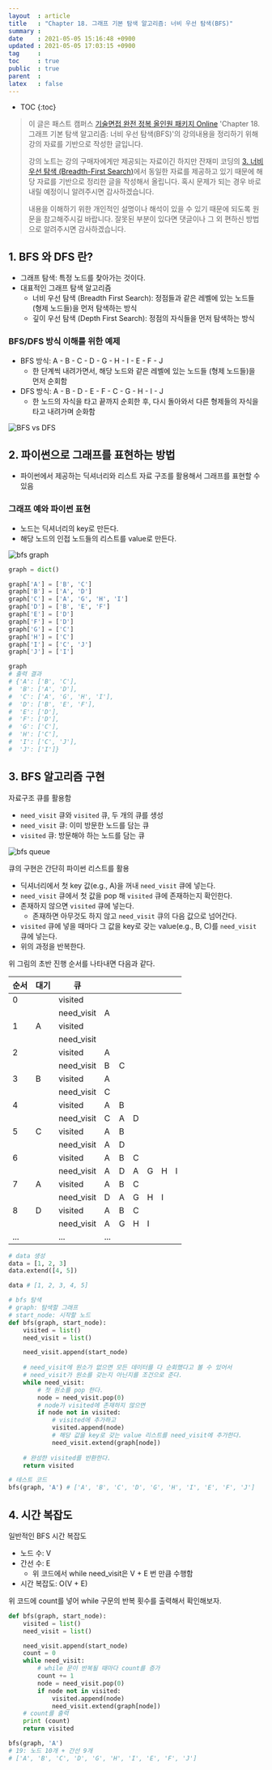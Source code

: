 ```yaml
---
layout  : article
title   : "Chapter 18. 그래프 기본 탐색 알고리즘: 너비 우선 탐색(BFS)"
summary : 
date    : 2021-05-05 15:16:48 +0900
updated : 2021-05-05 17:03:15 +0900
tag     : 
toc     : true
public  : true
parent  : 
latex   : false
---
```

* TOC
{:toc}

> 이 글은 패스트 캠퍼스 [기술면접 완전 정복 올인원 패키지 Online](https://fastcampus.co.kr/dev_online_algo) 'Chapter 18. 그래프 기본 탐색 알고리즘: 너비 우선 탐색(BFS)'의 강의내용을 정리하기 위해 강의 자료를 기반으로 작성한 글입니다.
>
> 강의 노트는 강의 구매자에게만 제공되는 자료이긴 하지만 잔재미 코딩의 [3. 너비 우선 탐색 (Breadth-First Search)](https://www.fun-coding.org/Chapter18-bfs-live.html)에서 동일한 자료를 제공하고 있기 때문에 해당 자료를 기반으로 정리한 글을 작성해서 올립니다. 혹시 문제가 되는 경우 바로 내릴 예정이니 알려주시면 감사하겠습니다.
>
> 내용을 이해하기 위한 개인적인 설명이나 해석이 있을 수 있기 때문에 되도록 원문을 참고해주시길 바랍니다.
> 잘못된 부분이 있다면 댓글이나 그 외 편하신 방법으로 알려주시면 감사하겠습니다.

## 1. BFS 와 DFS 란?

* 그래프 탐색: 특정 노드를 찾아가는 것이다.
* 대표적인 그래프 탐색 알고리즘
    * 너비 우선 탐색 (Breadth First Search): 정점들과 같은 레벨에 있는 노드들 (형제 노드들)을 먼저 탐색하는 방식
    * 깊이 우선 탐색 (Depth First Search): 정점의 자식들을 먼저 탐색하는 방식

### BFS/DFS 방식 이해를 위한 예제

* BFS 방식: A - B - C - D - G - H - I - E - F - J
    * 한 단계씩 내려가면서, 해당 노드와 같은 레벨에 있는 노드들 (형제 노드들)을 먼저 순회함
* DFS 방식: A - B - D - E - F - C - G - H - I - J
    * 한 노드의 자식을 타고 끝까지 순회한 후, 다시 돌아와서 다른 형제들의 자식을 타고 내려가며 순화함

![BFS vs DFS](../post-img/fc-algo-algorithm-18-bfs/1_BFSDFS.png)

## 2. 파이썬으로 그래프를 표현하는 방법

* 파이썬에서 제공하는 딕셔너리와 리스트 자료 구조를 활용해서 그래프를 표현할 수 있음

### 그래프 예와 파이썬 표현

* 노드는 딕셔너리의 key로 만든다.
* 해당 노드의 인접 노드들의 리스트를 value로 만든다.

![bfs graph](../post-img/fc-algo-algorithm-18-bfs/2_bfsgraph.png)

```python
graph = dict()

graph['A'] = ['B', 'C']
graph['B'] = ['A', 'D']
graph['C'] = ['A', 'G', 'H', 'I']
graph['D'] = ['B', 'E', 'F']
graph['E'] = ['D']
graph['F'] = ['D']
graph['G'] = ['C']
graph['H'] = ['C']
graph['I'] = ['C', 'J']
graph['J'] = ['I']

graph
# 출력 결과
# {'A': ['B', 'C'],
#  'B': ['A', 'D'],
#  'C': ['A', 'G', 'H', 'I'],
#  'D': ['B', 'E', 'F'],
#  'E': ['D'],
#  'F': ['D'],
#  'G': ['C'],
#  'H': ['C'],
#  'I': ['C', 'J'],
#  'J': ['I']}
```

## 3. BFS 알고리즘 구현

자료구조 큐를 활용함

* `need_visit` 큐와 `visited` 큐, 두 개의 큐를 생성
* `need_visit` 큐: 이미 방문한 노드를 담는 큐
* `visited` 큐: 방문해야 하는 노드를 담는 큐

![bfs queue](../post-img/fc-algo-algorithm-18-bfs/3_bfsqueue.png)

큐의 구현은 간단히 파이썬 리스트를 활용

* 딕셔너리에서 첫 key 값(e.g., A)을 꺼내 `need_visit` 큐에 넣는다.
* `need_visit` 큐에서 첫 값을 pop 해 `visited` 큐에 존재하는지 확인한다.
* 존재하지 않으면 `visited` 큐에 넣는다.
    * 존재하면 아무것도 하지 않고 `need_visit` 큐의 다음 값으로 넘어간다.
* `visited` 큐에 넣을 때마다 그 값을 key로 갖는 value(e.g., B, C)를 `need_visit` 큐에 넣는다.
* 위의 과정을 반복한다.

위 그림의 초반 진행 순서를 나타내면 다음과 같다.

| 순서 | 대기 | 큐         |     |     |     |     |     |     |
| ---  | ---  | ---------- | --- | --- | --- | --- | --- | --- |
| 0    |      | visited    |     |     |     |     |     |     |
|      |      | need_visit | A   |     |     |     |     |     |
| 1    | A    | visited    |     |     |     |     |     |     |
|      |      | need_visit |     |     |     |     |     |     |
| 2    |      | visited    | A   |     |     |     |     |     |
|      |      | need_visit | B   | C   |     |     |     |     |
| 3    | B    | visited    | A   |     |     |     |     |     |
|      |      | need_visit | C   |     |     |     |     |     |
| 4    |      | visited    | A   | B   |     |     |     |     |
|      |      | need_visit | C   | A   | D   |     |     |     |
| 5    | C    | visited    | A   | B   |     |     |     |     |
|      |      | need_visit | A   | D   |     |     |     |     |
| 6    |      | visited    | A   | B   | C   |     |     |     |
|      |      | need_visit | A   | D   | A   | G   | H   | I   |
| 7    | A    | visited    | A   | B   | C   |     |     |     |
|      |      | need_visit | D   | A   | G   | H   | I   |     |
| 8    | D    | visited    | A   | B   | C   |     |     |     |
|      |      | need_visit | A   | G   | H   | I   |     |     |
| ...  |      | ...        | ... |     |     |     |     |     |

```python
# data 생성
data = [1, 2, 3]
data.extend([4, 5])

data # [1, 2, 3, 4, 5]

# bfs 탐색
# graph: 탐색할 그래프
# start_node: 시작할 노드
def bfs(graph, start_node):
    visited = list()
    need_visit = list()

    need_visit.append(start_node)
    
    # need_visit에 원소가 없으면 모든 데이터를 다 순회했다고 볼 수 있어서
    # need_visit가 원소를 갖는지 아닌지를 조건으로 준다.
    while need_visit:
        # 첫 원소를 pop 한다.
        node = need_visit.pop(0)
        # node가 visited에 존재하지 않으면
        if node not in visited:
            # visited에 추가하고
            visited.append(node)
            # 해당 값을 key로 갖는 value 리스트를 need_visit에 추가한다.
            need_visit.extend(graph[node])
    
    # 완성한 visited를 반환한다.
    return visited

# 테스트 코드
bfs(graph, 'A') # ['A', 'B', 'C', 'D', 'G', 'H', 'I', 'E', 'F', 'J']
```

## 4. 시간 복잡도

일반적인 BFS 시간 복잡도

* 노드 수: V
* 간선 수: E
    * 위 코드에서 while need_visit은 V + E 번 만큼 수행함
* 시간 복잡도: O(V + E)

위 코드에 count를 넣어 while 구문의 반복 횟수를 출력해서 확인해보자.

```python
def bfs(graph, start_node):
    visited = list()
    need_visit = list()

    need_visit.append(start_node)
    count = 0
    while need_visit:
        # while 문이 반복될 때마다 count를 증가
        count += 1
        node = need_visit.pop(0)
        if node not in visited:
            visited.append(node)
            need_visit.extend(graph[node])
    # count를 출력
    print (count)
    return visited

bfs(graph, 'A')
# 19: 노드 10개 + 간선 9개
# ['A', 'B', 'C', 'D', 'G', 'H', 'I', 'E', 'F', 'J']
```
